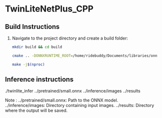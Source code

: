 # TwinLiteNetPlus_CPP

## Build Instructions

1. Navigate to the project directory and create a build folder:
   ```bash
   mkdir build && cd build

   cmake .. -DONNXRUNTIME_ROOT=/home/ridebuddy/Documents/libraries/onnxruntime-linux-x64-1.21.0

   make -j$(nproc)

## Inference instructions
./twinlite_infer ../pretrained/small.onnx ../inference/images ../results 

Note :
../pretrained/small.onnx: Path to the ONNX model.
../inference/images: Directory containing input images.
../results: Directory where the output will be saved.